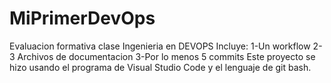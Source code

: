 # MiPrimerDevOps
Evaluacion formativa clase Ingenieria en DEVOPS
Incluye:
1-Un workflow
2-3 Archivos de documentacion
3-Por lo menos 5 commits
Este proyecto se hizo usando el programa de Visual Studio Code y el lenguaje de git bash.